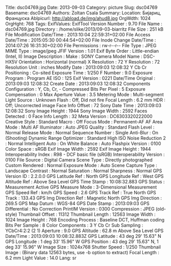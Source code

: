 Title: dsc04769.jpg
Date: 2013-09-03
Category: picture
Slug: dsc04769
Basename: dsc04769
Authors: Zoltan Csala
Summary:
Location: Бијариц, Француска
Ablpicurl: http://abload.de/img/ahud8.jpg
OrgWdth: 1024
OrgHght: 768
Tags:
ExifValues: ExifTool Version Number : 9.70
            File Name : dsc04769.jpg
            Directory : /home/slike/2013/09-03-biarritz
            File Size : 251 kB
            File Modification Date/Time : 2013:10:04 22:59:31+02:00
            File Access Date/Time : 2015:05:30 00:44:54+02:00
            File Inode Change Date/Time : 2014:07:26 16:31:30+02:00
            File Permissions : rw-r--r--
            File Type : JPEG
            MIME Type : image/jpeg
            JFIF Version : 1.01
            Exif Byte Order : Little-endian (Intel, II)
            Image Description :
            Make : SONY
            Camera Model Name : DSC-HX5V
            Orientation : Horizontal (normal)
            X Resolution : 72
            Y Resolution : 72
            Resolution Unit : inches
            Modify Date : 2013:09:03 12:08:32
            Y Cb Cr Positioning : Co-sited
            Exposure Time : 1/250
            F Number : 9.0
            Exposure Program : Program AE
            ISO : 125
            Exif Version : 0221
            Date/Time Original : 2013:09:03 12:08:32
            Create Date : 2013:09:03 12:08:32
            Components Configuration : Y, Cb, Cr, -
            Compressed Bits Per Pixel : 5
            Exposure Compensation : 0
            Max Aperture Value : 3.5
            Metering Mode : Multi-segment
            Light Source : Unknown
            Flash : Off, Did not fire
            Focal Length : 6.2 mm
            HDR : Off; Uncorrected image
            Face Info Offset : 72
            Sony Date Time : 2013:09:03 12:08:32
            Sony Image Height : 1944
            Sony Image Width : 2592
            Faces Detected : 0
            Face Info Length : 32
            Meta Version : DC6303320222000
            Creative Style : Standard
            Macro : Off
            Focus Mode : Permanent-AF
            AF Area Mode : Multi
            AF Illuminator : Auto
            JPEG Quality : Standard
            Flash Level : Normal
            Release Mode : Normal
            Sequence Number : Single
            Anti-Blur : On (Shooting)
            Dynamic Range Optimizer : Standard
            High ISO Noise Reduction 2 : Normal
            Intelligent Auto : On
            White Balance : Auto
            Flashpix Version : 0100
            Color Space : sRGB
            Exif Image Width : 2592
            Exif Image Height : 1944
            Interoperability Index : R98 - DCF basic file (sRGB)
            Interoperability Version : 0100
            File Source : Digital Camera
            Scene Type : Directly photographed
            Custom Rendered : Normal
            Exposure Mode : Auto
            Scene Capture Type : Landscape
            Contrast : Normal
            Saturation : Normal
            Sharpness : Normal
            GPS Version ID : 2.2.0.0
            GPS Latitude Ref : North
            GPS Longitude Ref : West
            GPS Altitude Ref : Above Sea Level
            GPS Time Stamp : 10:08:32.883
            GPS Status : Measurement Active
            GPS Measure Mode : 3-Dimensional Measurement
            GPS Speed Ref : km/h
            GPS Speed : 2.6
            GPS Track Ref : True North
            GPS Track : 133.43
            GPS Img Direction Ref : Magnetic North
            GPS Img Direction : 269.5
            GPS Map Datum : WGS-84
            GPS Date Stamp : 2013:09:03
            GPS Differential : No Correction
            PrintIM Version : 0300
            Compression : JPEG (old-style)
            Thumbnail Offset : 11312
            Thumbnail Length : 12563
            Image Width : 1024
            Image Height : 768
            Encoding Process : Baseline DCT, Huffman coding
            Bits Per Sample : 8
            Color Components : 3
            Y Cb Cr Sub Sampling : YCbCr4:2:2 (2 1)
            Aperture : 9.0
            GPS Altitude : 62.8 m Above Sea Level
            GPS Date/Time : 2013:09:03 10:08:32.883Z
            GPS Latitude : 43 deg 29' 15.63" N
            GPS Longitude : 1 deg 33' 15.96" W
            GPS Position : 43 deg 29' 15.63" N, 1 deg 33' 15.96" W
            Image Size : 1024x768
            Shutter Speed : 1/250
            Thumbnail Image : (Binary data 12563 bytes, use -b option to extract)
            Focal Length : 6.2 mm
            Light Value : 14.0
Lang: sr

